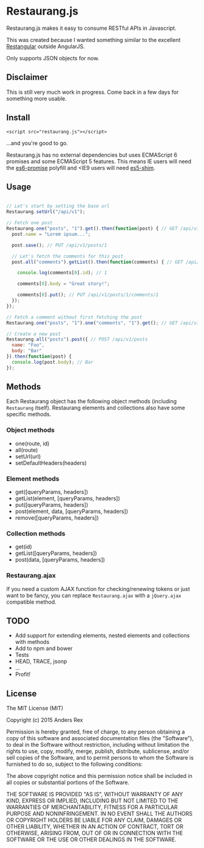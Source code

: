 # Restaurang.js

Restaurang.js makes it easy to consume RESTful APIs in Javascript.

This was created because I wanted something similar to the excellent [Restangular](https://github.com/mgonto/restangular) outside AngularJS.

Only supports JSON objects for now.

## Disclaimer

This is still very much work in progress. Come back in a few days for something more usable.

## Install

`<script src="restaurang.js"></script>`

...and you're good to go.

Restaurang.js has no external dependencies but uses ECMAScript 6 promises and some ECMAScript 5 features. This means IE users will need the [es6-promise](https://github.com/jakearchibald/es6-promise) polyfill and <IE9 users will need [es5-shim](https://github.com/es-shims/es5-shim).

## Usage

````javascript

// Let's start by setting the base url
Restaurang.setUrl("/api/v1");

// Fetch one post
Restaurang.one("posts", "1").get().then(function(post) { // GET /api/v1/posts/1
  post.name = "Lorem ipsum...";

  post.save(); // PUT /api/v1/posts/1

  // Let's fetch the comments for this post
  post.all("comments").getList().then(function(comments) { // GET /api/v1/posts/1/comments, expects an array

    console.log(comments[0].id); // 1

    comments[0].body = "Great story!";

    comments[0].put(); // PUT /api/v1/posts/1/comments/1
  });
});

// Fetch a comment without first fetching the post
Restaurang.one("posts", "1").one("comments", "1").get(); // GET /api/v1/posts/1/comments/1

// Create a new post
Restaurang.all("posts").post({ // POST /api/v1/posts
  name: "Foo",
  body: "Bar"
}).then(function(post) {
  console.log(post.body); // Bar
});
````

## Methods

Each Restaurang object has the following object methods (including `Restaurang` itself). Restaurang elements and collections also have some specific methods.

### Object methods

* one(route, id)
* all(route)
* setUrl(url)
* setDefaultHeaders(headers)

### Element methods

* get([queryParams, headers])
* getList(element, [queryParams, headers])
* put([queryParams, headers])
* post(element, data, [queryParams, headers])
* remove([queryParams, headers])

### Collection methods

* get(id)
* getList([queryParams, headers])
* post(data, [queryParams, headers])

### Restaurang.ajax

If you need a custom AJAX function for checking/renewing tokens or just want to be fancy, you can replace `Restaurang.ajax` with a `jQuery.ajax` compatible method.

## TODO

* Add support for extending elements, nested elements and collections with methods
* Add to npm and bower
* Tests
* HEAD, TRACE, jsonp
* ...
* Profit!

## License

The MIT License (MIT)

Copyright (c) 2015 Anders Rex

Permission is hereby granted, free of charge, to any person obtaining a copy of this software and associated documentation files (the "Software"), to deal in the Software without restriction, including without limitation the rights to use, copy, modify, merge, publish, distribute, sublicense, and/or sell copies of the Software, and to permit persons to whom the Software is furnished to do so, subject to the following conditions:

The above copyright notice and this permission notice shall be included in all copies or substantial portions of the Software.

THE SOFTWARE IS PROVIDED "AS IS", WITHOUT WARRANTY OF ANY KIND, EXPRESS OR IMPLIED, INCLUDING BUT NOT LIMITED TO THE WARRANTIES OF MERCHANTABILITY, FITNESS FOR A PARTICULAR PURPOSE AND NONINFRINGEMENT. IN NO EVENT SHALL THE AUTHORS OR COPYRIGHT HOLDERS BE LIABLE FOR ANY CLAIM, DAMAGES OR OTHER LIABILITY, WHETHER IN AN ACTION OF CONTRACT, TORT OR OTHERWISE, ARISING FROM, OUT OF OR IN CONNECTION WITH THE SOFTWARE OR THE USE OR OTHER DEALINGS IN THE SOFTWARE.